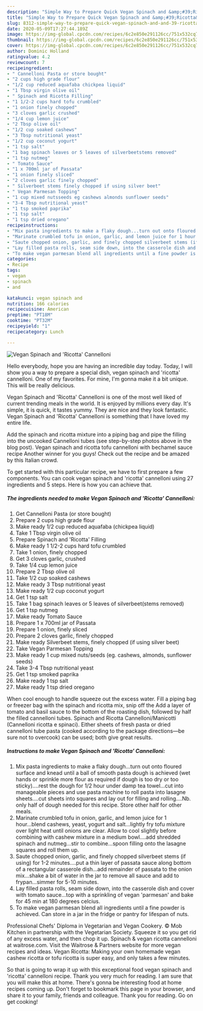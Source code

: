 ```yaml
---
description: "Simple Way to Prepare Quick Vegan Spinach and &amp;#39;Ricotta&amp;#39; Cannelloni"
title: "Simple Way to Prepare Quick Vegan Spinach and &amp;#39;Ricotta&amp;#39; Cannelloni"
slug: 8312-simple-way-to-prepare-quick-vegan-spinach-and-and-39-ricotta-and-39-cannelloni
date: 2020-05-09T17:27:44.189Z
image: https://img-global.cpcdn.com/recipes/6c2e850e291126cc/751x532cq70/vegan-spinach-and-ricotta-cannelloni-recipe-main-photo.jpg
thumbnail: https://img-global.cpcdn.com/recipes/6c2e850e291126cc/751x532cq70/vegan-spinach-and-ricotta-cannelloni-recipe-main-photo.jpg
cover: https://img-global.cpcdn.com/recipes/6c2e850e291126cc/751x532cq70/vegan-spinach-and-ricotta-cannelloni-recipe-main-photo.jpg
author: Dominic Holland
ratingvalue: 4.2
reviewcount: 7
recipeingredient:
- " Cannelloni Pasta or store bought"
- "2 cups high grade flour"
- "1/2 cup reduced aquafaba chickpea liquid"
- "1 Tbsp virgin olive oil"
- " Spinach and Ricotta Filling"
- "1 1/2-2 cups hard tofu crumbled"
- "1 onion finely chopped"
- "3 cloves garlic crushed"
- "1/4 cup lemon juice"
- "2 Tbsp olive oil"
- "1/2 cup soaked cashews"
- "3 Tbsp nutritional yeast"
- "1/2 cup coconut yogurt"
- "1 tsp salt"
- "1 bag spinach leaves or 5 leaves of silverbeetstems removed"
- "1 tsp nutmeg"
- " Tomato Sauce"
- "1 x 700ml jar of Passata"
- "1 onion finely sliced"
- "2 cloves garlic finely chopped"
- " Silverbeet stems finely chopped if using silver beet"
- " Vegan Parmesan Topping"
- "1 cup mixed nutsseeds eg cashews almonds sunflower seeds"
- "3-4 Tbsp nutritional yeast"
- "1 tsp smoked paprika"
- "1 tsp salt"
- "1 tsp dried oregano"
recipeinstructions:
- "Mix pasta ingredients to make a flaky dough...turn out onto floured surface and knead until a ball of smooth pasta dough is achieved (wet hands or sprinkle more flour as required if dough is too dry or too sticky)....rest the dough for 1/2 hour under damp tea towel...cut into manageable pieces and use pasta machine to roll pasta into lasagne sheets....cut sheets into squares and lay out for filling and rolling....Nb. only half of dough needed for this recipe. Store other half for other meals."
- "Marinate crumbled tofu in onion, garlic, and lemon juice for 1 hour...blend cashews, yeast, yogurt and salt...lightly fry tofu mixture over light heat until onions are clear. Allow to cool slightly before combining with cashew mixture in a medium bowl....add shredded spinach and nutmeg...stir to combine...spoon filling onto the lasagne squares and roll them up."
- "Saute chopped onion, garlic, and finely chopped silverbeet stems (if using) for 1-2 minutes....put a thin layer of passata sauce along bottom of a rectangular casserole dish...add remainder of passata to the onion mix...shake a bit of water in the jar to remove all sauce and add to frypan...simmer for 5-10 minutes."
- "Lay filled pasta rolls, seam side down, into the casserole dish and cover with tomato sauce...top with a sprinkling of vegan &#39;parmesan&#39; and bake for 45 min at 180 degrees celcius."
- "To make vegan parmesan blend all ingredients until a fine powder is achieved. Can store in a jar in the fridge or pantry for lifespan of nuts."
categories:
- Recipe
tags:
- vegan
- spinach
- and

katakunci: vegan spinach and 
nutrition: 166 calories
recipecuisine: American
preptime: "PT18M"
cooktime: "PT32M"
recipeyield: "1"
recipecategory: Lunch

---
```



![Vegan Spinach and &#39;Ricotta&#39; Cannelloni](https://img-global.cpcdn.com/recipes/6c2e850e291126cc/751x532cq70/vegan-spinach-and-ricotta-cannelloni-recipe-main-photo.jpg)

Hello everybody, hope you are having an incredible day today. Today, I will show you a way to prepare a special dish, vegan spinach and &#39;ricotta&#39; cannelloni. One of my favorites. For mine, I'm gonna make it a bit unique. This will be really delicious.

Vegan Spinach and &#39;Ricotta&#39; Cannelloni is one of the most well liked of current trending meals in the world. It is enjoyed by millions every day. It's simple, it is quick, it tastes yummy. They are nice and they look fantastic. Vegan Spinach and &#39;Ricotta&#39; Cannelloni is something that I have loved my entire life.

Add the spinach and ricotta mixture into a piping bag and pipe the filling into the uncooked Cannelloni tubes (see step-by-step photos above in the blog post). Vegan spinach and ricotta tofu cannelloni with bechamel sauce recipe Another winner for you guys! Check out the recipe and be amazed by this Italian crowd.


To get started with this particular recipe, we have to first prepare a few components. You can cook vegan spinach and &#39;ricotta&#39; cannelloni using 27 ingredients and 5 steps. Here is how you can achieve that.

<!--inarticleads1-->

##### The ingredients needed to make Vegan Spinach and &#39;Ricotta&#39; Cannelloni:

1. Get  Cannelloni Pasta (or store bought)
1. Prepare 2 cups high grade flour
1. Make ready 1/2 cup reduced aquafaba (chickpea liquid)
1. Take 1 Tbsp virgin olive oil
1. Prepare  Spinach and &#39;Ricotta&#39; Filling
1. Make ready 1 1/2-2 cups hard tofu crumbled
1. Take 1 onion, finely chopped
1. Get 3 cloves garlic, crushed
1. Take 1/4 cup lemon juice
1. Prepare 2 Tbsp olive oil
1. Take 1/2 cup soaked cashews
1. Make ready 3 Tbsp nutritional yeast
1. Make ready 1/2 cup coconut yogurt
1. Get 1 tsp salt
1. Take 1 bag spinach leaves or 5 leaves of silverbeet(stems removed)
1. Get 1 tsp nutmeg
1. Make ready  Tomato Sauce
1. Prepare 1 x 700ml jar of Passata
1. Prepare 1 onion, finely sliced
1. Prepare 2 cloves garlic, finely chopped
1. Make ready  Silverbeet stems, finely chopped (if using silver beet)
1. Take  Vegan Parmesan Topping
1. Make ready 1 cup mixed nuts/seeds (eg. cashews, almonds, sunflower seeds)
1. Take 3-4 Tbsp nutritional yeast
1. Get 1 tsp smoked paprika
1. Make ready 1 tsp salt
1. Make ready 1 tsp dried oregano


When cool enough to handle squeeze out the excess water. Fill a piping bag or freezer bag with the spinach and ricotta mix, snip off the Add a layer of tomato and basil sauce to the bottom of the roasting dish, followed by half the filled cannelloni tubes. Spinach and Ricotta Cannelloni/Manicotti (Cannelloni ricotta e spinaci). Either sheets of fresh pasta or dried cannelloni tube pasta (cooked according to the package directions―be sure not to overcook) can be used; both give great results. 

<!--inarticleads2-->

##### Instructions to make Vegan Spinach and &#39;Ricotta&#39; Cannelloni:

1. Mix pasta ingredients to make a flaky dough...turn out onto floured surface and knead until a ball of smooth pasta dough is achieved (wet hands or sprinkle more flour as required if dough is too dry or too sticky)....rest the dough for 1/2 hour under damp tea towel...cut into manageable pieces and use pasta machine to roll pasta into lasagne sheets....cut sheets into squares and lay out for filling and rolling....Nb. only half of dough needed for this recipe. Store other half for other meals.
1. Marinate crumbled tofu in onion, garlic, and lemon juice for 1 hour...blend cashews, yeast, yogurt and salt...lightly fry tofu mixture over light heat until onions are clear. Allow to cool slightly before combining with cashew mixture in a medium bowl....add shredded spinach and nutmeg...stir to combine...spoon filling onto the lasagne squares and roll them up.
1. Saute chopped onion, garlic, and finely chopped silverbeet stems (if using) for 1-2 minutes....put a thin layer of passata sauce along bottom of a rectangular casserole dish...add remainder of passata to the onion mix...shake a bit of water in the jar to remove all sauce and add to frypan...simmer for 5-10 minutes.
1. Lay filled pasta rolls, seam side down, into the casserole dish and cover with tomato sauce...top with a sprinkling of vegan &#39;parmesan&#39; and bake for 45 min at 180 degrees celcius.
1. To make vegan parmesan blend all ingredients until a fine powder is achieved. Can store in a jar in the fridge or pantry for lifespan of nuts.


Professional Chefs&#39; Diploma in Vegetarian and Vegan Cookery. © Mob Kitchen in partnership with the Vegetarian Society. Squeeze it so you get rid of any excess water, and then chop it up. Spinach &amp; vegan ricotta cannelloni at waitrose.com. Visit the Waitrose &amp; Partners website for more vegan recipes and ideas. Vegan Ricotta: Making your own homemade vegan cashew ricotta or tofu ricotta is super easy, and only takes a few minutes. 

So that is going to wrap it up with this exceptional food vegan spinach and &#39;ricotta&#39; cannelloni recipe. Thank you very much for reading. I am sure that you will make this at home. There's gonna be interesting food at home recipes coming up. Don't forget to bookmark this page in your browser, and share it to your family, friends and colleague. Thank you for reading. Go on get cooking!
